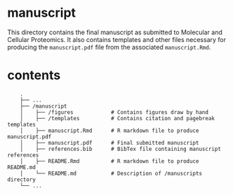 
<!-- README.md is generated from README.Rmd. Please edit that file -->

# manuscript

This directory contains the final manuscript as submitted to Molecular
and Cellular Proteomics. It also contains templates and other files
necessary for producing the `manuscript.pdf` file from the associated
`manuscript.Rmd`.

# contents

``` 
    .
    ├── ...
    ├── /manuscript
    │    ├── /figures            # Contains figures draw by hand
    │    ├── /templates          # Contains citation and pagebreak templates
    │    ├── manuscript.Rmd      # R markdown file to produce manuscript.pdf
    │    ├── manuscript.pdf      # Final submitted manuscript
    │    ├── references.bib      # BibTex file containing manuscript references
    │    ├── README.Rmd          # R markdown file to produce README.md
    │    └── README.md           # Description of /manuscripts directory
    └── ...
```
